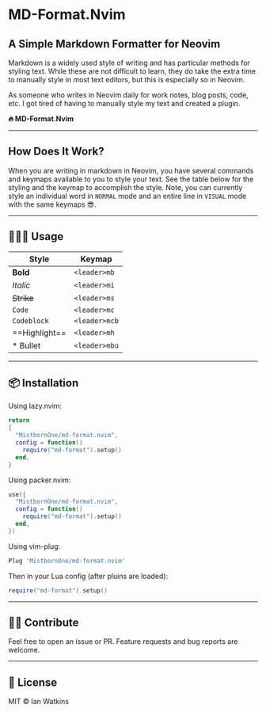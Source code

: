 # MD-Format.Nvim

## A Simple Markdown Formatter for Neovim

Markdown is a widely used style of writing and has particular methods for styling text. While these are not difficult to learn, they do take the extra time to manually style in most text editors, but this is especially so in Neovim.

As someone who writes in Neovim daily for work notes, blog posts, code, etc. I got tired of having to manually style my text and created a plugin.

**🔥 MD-Format.Nvim**

---

## How Does It Work?

When you are writing in markdown in Neovim, you have several commands and keymaps available to you to style your text. See the table below for the styling and the keymap to accomplish the style. Note, you can currently style an individual word in `NORMAL` mode and an entire line in `VISUAL` mode with the same keymaps 😎.

---

## 👨🏼‍💻 Usage

| Style         | Keymap        |
| ------------- | ------------- |
| **Bold**      | `<leader>mb`  |
| _Italic_      | `<leader>mi`  |
| ~~Strike~~    | `<leader>ms`  |
| `Code`        | `<leader>mc`  |
| `Codeblock`   | `<leader>mcb` |
| ==Highlight== | `<leader>mh`  |
| \* Bullet     | `<leader>mbu` |

---

## 📦 Installation

Using lazy.nvim:

```lua
return
{
  "MistbornOne/md-format.nvim",
  config = function()
    require("md-format").setup()
  end,
}
```

Using packer.nvim:

```lua
use({
  "MistbornOne/md-format.nvim",
  config = function()
    require("md-format").setup()
  end,
})

```

Using vim-plug:

```lua
Plug 'MistbornOne/md-format.nvim'

```

Then in your Lua config (after pluins are loaded):

```lua
require("md-format").setup()
```

---

## 💪🏼 Contribute

Feel free to open an issue or PR. Feature requests and bug reports are welcome.

---

## 📝 License

MIT © Ian Watkins
